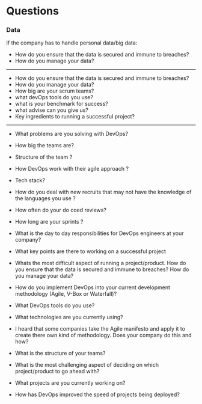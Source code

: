 # Questions

### Data

If the company has to handle personal data/big data:

* How do you ensure that the data is secured and immune to breaches?
* How do you manage your data?

---

* How do you ensure that the data is secured and immune to breaches?
* How do you manage your data?
* How big are your scrum teams?
* what devOps tools do you use?
* what is your benchmark for success?
* what advise can you give us?
* Key ingredients to running a successful project?
---

* What problems are you solving with DevOps?
* How big the teams are?
* Structure of the team ?
* How DevOps work with their agile approach ?
* Tech stack?
* How do you deal with new recruits that may not have the knowledge of the languages you use ?
* How often do your do coed reviews?
* How long are your sprints ?
* What is the day to day responsibilities for DevOps engineers at your company?
* What key points are there to working on a successful project
* Whats the most difficult aspect of running a project/product.
How do you ensure that the data is secured and immune to breaches?
How do you manage your data?

* How do you implement DevOps into your current development methodology (Agile, V-Box or Waterfall)?

* What DevOps tools do you use?

* What technologies are you currently using?

* I heard that some companies take the Agile manifesto and apply it to create there own kind of methodology. Does your company do this and how?

* What is the structure of your teams?

* What is the most challenging aspect of deciding on which project/product to go ahead with?

* What projects are you currently working on?

* How has DevOps improved the speed of projects being deployed?
